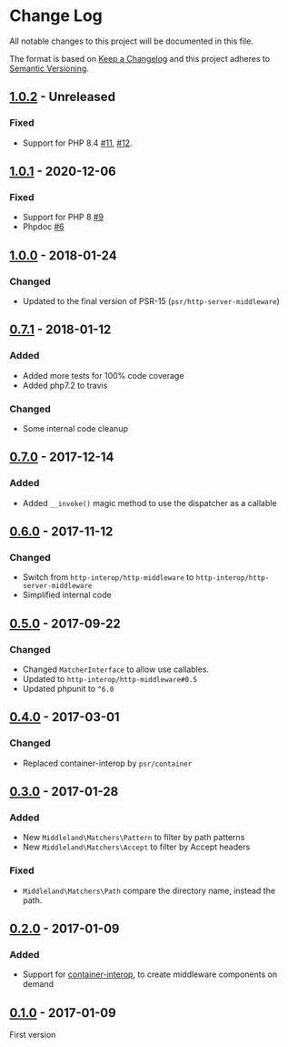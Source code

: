 # Change Log
All notable changes to this project will be documented in this file.

The format is based on [Keep a Changelog](http://keepachangelog.com/)
and this project adheres to [Semantic Versioning](http://semver.org/).

## [1.0.2] - Unreleased
### Fixed
- Support for PHP 8.4 [#11], [#12].

## [1.0.1] - 2020-12-06
### Fixed
- Support for PHP 8 [#9]
- Phpdoc [#6]

## [1.0.0] - 2018-01-24
### Changed
- Updated to the final version of PSR-15 (`psr/http-server-middleware`)

## [0.7.1] - 2018-01-12
### Added
- Added more tests for 100% code coverage
- Added php7.2 to travis

### Changed
- Some internal code cleanup

## [0.7.0] - 2017-12-14
### Added
- Added `__invoke()` magic method to use the dispatcher as a callable

## [0.6.0] - 2017-11-12
### Changed
- Switch from `http-interop/http-middleware` to `http-interop/http-server-middleware`
- Simplified internal code

## [0.5.0] - 2017-09-22
### Changed
- Changed `MatcherInterface` to allow use callables.
- Updated to `http-interop/http-middleware#0.5`
- Updated phpunit to `^6.0`

## [0.4.0] - 2017-03-01
### Changed
- Replaced container-interop by `psr/container`

## [0.3.0] - 2017-01-28
### Added
- New `Middleland\Matchers\Pattern` to filter by path patterns
- New `Middleland\Matchers\Accept` to filter by Accept headers

### Fixed
- `Middleland\Matchers\Path` compare the directory name, instead the path.

## [0.2.0] - 2017-01-09
### Added
- Support for [container-interop](https://github.com/container-interop/container-interop), to create middleware components on demand

## [0.1.0] - 2017-01-09
First version

[#6]: https://github.com/oscarotero/middleland/issues/6
[#9]: https://github.com/oscarotero/middleland/issues/9
[#11]: https://github.com/oscarotero/middleland/issues/11
[#12]: https://github.com/oscarotero/middleland/issues/12

[1.0.2]: https://github.com/oscarotero/middleland/compare/v1.0.1...HEAD
[1.0.1]: https://github.com/oscarotero/middleland/compare/v1.0.0...v1.0.1
[1.0.0]: https://github.com/oscarotero/middleland/compare/v0.7.1...v1.0.0
[0.7.1]: https://github.com/oscarotero/middleland/compare/v0.7.0...v0.7.1
[0.7.0]: https://github.com/oscarotero/middleland/compare/v0.6.0...v0.7.0
[0.6.0]: https://github.com/oscarotero/middleland/compare/v0.5.0...v0.6.0
[0.5.0]: https://github.com/oscarotero/middleland/compare/v0.4.0...v0.5.0
[0.4.0]: https://github.com/oscarotero/middleland/compare/v0.3.0...v0.4.0
[0.3.0]: https://github.com/oscarotero/middleland/compare/v0.2.0...v0.3.0
[0.2.0]: https://github.com/oscarotero/middleland/compare/v0.1.0...v0.2.0
[0.1.0]: https://github.com/oscarotero/middleland/releases/tag/v0.1.0
